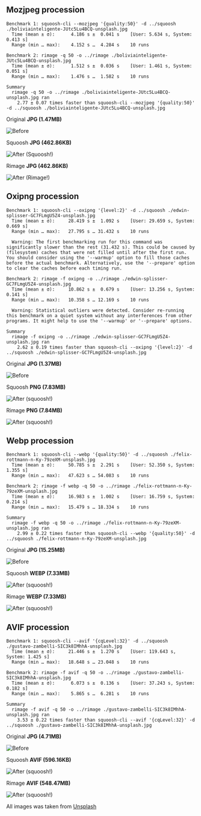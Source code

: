 ## Mozjpeg procession

```
Benchmark 1: squoosh-cli --mozjpeg '{quality:50}' -d ../squoosh ./boliviainteligente-JUtc5Lu4BCQ-unsplash.jpg
  Time (mean ± σ):      4.186 s ±  0.041 s    [User: 5.634 s, System: 0.413 s]
  Range (min … max):    4.152 s …  4.284 s    10 runs

Benchmark 2: rimage -q 50 -o ../rimage ./boliviainteligente-JUtc5Lu4BCQ-unsplash.jpg
  Time (mean ± σ):      1.512 s ±  0.036 s    [User: 1.461 s, System: 0.051 s]
  Range (min … max):    1.476 s …  1.582 s    10 runs

Summary
  rimage -q 50 -o ../rimage ./boliviainteligente-JUtc5Lu4BCQ-unsplash.jpg ran
    2.77 ± 0.07 times faster than squoosh-cli --mozjpeg '{quality:50}' -d ../squoosh ./boliviainteligente-JUtc5Lu4BCQ-unsplash.jpg
```

Original **JPG (1.47MB)**

![Before](./assets/boliviainteligente-JUtc5Lu4BCQ-unsplash.jpg)

Squoosh **JPG (462.86KB)**

![After (Squoosh!)](./assets/boliviainteligente-JUtc5Lu4BCQ-unsplash-squoosh.jpg)

Rimage **JPG (462.86KB)**

![After (Rimage!)](./assets/boliviainteligente-JUtc5Lu4BCQ-unsplash-rimage.jpg)

## Oxipng procession

```
Benchmark 1: squoosh-cli --oxipng '{level:2}' -d ../squoosh ./edwin-splisser-GC7FLmgU5Z4-unsplash.jpg
  Time (mean ± σ):     28.419 s ±  1.092 s    [User: 29.659 s, System: 0.669 s]
  Range (min … max):   27.795 s … 31.432 s    10 runs

  Warning: The first benchmarking run for this command was significantly slower than the rest (31.432 s). This could be caused by (filesystem) caches that were not filled until after the first run. You should consider using the '--warmup' option to fill those caches before the actual benchmark. Alternatively, use the '--prepare' option to clear the caches before each timing run.

Benchmark 2: rimage -f oxipng -o ../rimage ./edwin-splisser-GC7FLmgU5Z4-unsplash.jpg
  Time (mean ± σ):     10.862 s ±  0.679 s    [User: 13.256 s, System: 0.141 s]
  Range (min … max):   10.358 s … 12.169 s    10 runs

  Warning: Statistical outliers were detected. Consider re-running this benchmark on a quiet system without any interferences from other programs. It might help to use the '--warmup' or '--prepare' options.

Summary
  rimage -f oxipng -o ../rimage ./edwin-splisser-GC7FLmgU5Z4-unsplash.jpg ran
    2.62 ± 0.19 times faster than squoosh-cli --oxipng '{level:2}' -d ../squoosh ./edwin-splisser-GC7FLmgU5Z4-unsplash.jpg
```

Original **JPG (1.37MB)**

![Before](./assets/edwin-splisser-GC7FLmgU5Z4-unsplash.jpg)

Squoosh **PNG (7.83MB)**

![After (squoosh!)](./assets/edwin-splisser-GC7FLmgU5Z4-unsplash-squoosh.png)

Rimage **PNG (7.84MB)**

![After (squoosh!)](./assets/edwin-splisser-GC7FLmgU5Z4-unsplash-rimage.png)

## Webp procession

```
Benchmark 1: squoosh-cli --webp '{quality:50}' -d ../squoosh ./felix-rottmann-n-Ky-79zeXM-unsplash.jpg
  Time (mean ± σ):     50.785 s ±  2.291 s    [User: 52.350 s, System: 1.355 s]
  Range (min … max):   47.623 s … 54.083 s    10 runs

Benchmark 2: rimage -f webp -q 50 -o ../rimage ./felix-rottmann-n-Ky-79zeXM-unsplash.jpg
  Time (mean ± σ):     16.983 s ±  1.002 s    [User: 16.759 s, System: 0.214 s]
  Range (min … max):   15.479 s … 18.334 s    10 runs

Summary
  rimage -f webp -q 50 -o ../rimage ./felix-rottmann-n-Ky-79zeXM-unsplash.jpg ran
    2.99 ± 0.22 times faster than squoosh-cli --webp '{quality:50}' -d ../squoosh ./felix-rottmann-n-Ky-79zeXM-unsplash.jpg
```

Original **JPG (15.25MB)**

![Before](./assets/felix-rottmann-n-Ky-79zeXM-unsplash.jpg)

Squoosh **WEBP (7.33MB)**

![After (squoosh!)](./assets/felix-rottmann-n-Ky-79zeXM-unsplash-squoosh.webp)

Rimage **WEBP (7.33MB)**

![After (squoosh!)](./assets/felix-rottmann-n-Ky-79zeXM-unsplash-rimage.webp)

## AVIF procession

```
Benchmark 1: squoosh-cli --avif '{cqLevel:32}' -d ../squoosh ./gustavo-zambelli-SIC3k8IMhhA-unsplash.jpg
  Time (mean ± σ):     21.446 s ±  1.270 s    [User: 119.643 s, System: 1.425 s]
  Range (min … max):   18.648 s … 23.048 s    10 runs

Benchmark 2: rimage -f avif -q 50 -o ../rimage ./gustavo-zambelli-SIC3k8IMhhA-unsplash.jpg
  Time (mean ± σ):      6.073 s ±  0.136 s    [User: 37.243 s, System: 0.182 s]
  Range (min … max):    5.865 s …  6.281 s    10 runs

Summary
  rimage -f avif -q 50 -o ../rimage ./gustavo-zambelli-SIC3k8IMhhA-unsplash.jpg ran
    3.53 ± 0.22 times faster than squoosh-cli --avif '{cqLevel:32}' -d ../squoosh ./gustavo-zambelli-SIC3k8IMhhA-unsplash.jpg
```

Original **JPG (4.71MB)**

![Before](./assets/gustavo-zambelli-SIC3k8IMhhA-unsplash.jpg)

Squoosh **AVIF (596.16KB)**

![After (squoosh!)](./assets/gustavo-zambelli-SIC3k8IMhhA-unsplash-squoosh.avif)

Rimage **AVIF (548.47MB)**

![After (squoosh!)](./assets/gustavo-zambelli-SIC3k8IMhhA-unsplash-rimage.avif)

All images was taken from [Unsplash](https://unsplash.com/)
